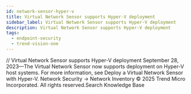 ```yaml
---
id: network-sensor-hyper-v
title: Virtual Network Sensor supports Hyper-V deployment
sidebar_label: Virtual Network Sensor supports Hyper-V deployment
description: Virtual Network Sensor supports Hyper-V deployment
tags:
  - endpoint-security
  - trend-vision-one
---
```


/*<![CDATA[*/ $('#title').html($('meta[name=map-description]').attr('content')); /*]]>*/ Virtual Network Sensor supports Hyper-V deployment September 28, 2023—The Virtual Network Sensor now supports deployment on Hyper-V host systems. For more information, see Deploy a Virtual Network Sensor with Hyper-V. Network Security → Network Inventory © 2025 Trend Micro Incorporated. All rights reserved.Search Knowledge Base